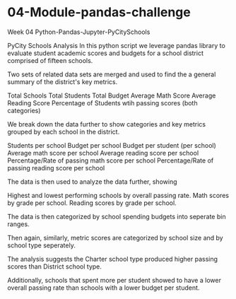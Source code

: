 # 04-Module-pandas-challenge
Week 04 Python-Pandas-Jupyter-PyCitySchools


PyCity Schools Analysis
In this python script we leverage pandas library to evaluate student academic scores and budgets for a school district comprised of fifteen schools.

Two sets of related data sets are merged and used to find the a general summary of the district's key metrics.

Total Schools
Total Students
Total Budget
Average Math Score
Average Reading Score
Percentage of Students wtih passing scores (both categories)

We break down the data further to show categories and key metrics grouped by each school in the district.

Students per school
Budget per school
Budget per student (per school)
Average math score per school
Average reading score per school
Percentage/Rate of passing math score per school
Percentage/Rate of passing reading score per school

The data is then used to analyze the data further, showing

Highest and lowest performing schools by overall passing rate.
Math scores by grade per school.
Reading scores by grade per school.

The data is then categorized by school spending budgets into seperate bin ranges.

Then again, similarly, metric scores are categorized by school size and by school type seperately.


The analysis suggests the Charter school type produced higher passing scores than District school type.

Additionally, schools that spent more per student showed to have a lower overall passing rate than schools with a lower budget per student.
